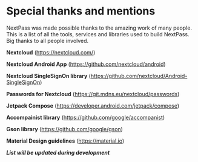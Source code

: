 # Special thanks and mentions

NextPass was made possible thanks to the amazing work of many people. This is a list of all the tools, services and libraries used to build NextPass. Big thanks to all people involved.

**Nextcloud** (https://nextcloud.com/)

**Nextcloud Android App** (https://github.com/nextcloud/android)

**Nextcloud SingleSignOn library** (https://github.com/nextcloud/Android-SingleSignOn)

**Passwords for Nextcloud** (https://git.mdns.eu/nextcloud/passwords)

**Jetpack Compose** (https://developer.android.com/jetpack/compose)

**Accompainist library** (https://github.com/google/accompanist)

**Gson library** (https://github.com/google/gson)

**Material Design guidelines** (https://material.io)


***List will be updated during development***
